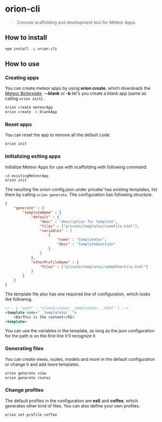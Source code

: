 orion-cli
======

> Console scaffolding and development tool for Meteor Apps.


## How to install

```bash
npm install -g orion-cli
```
    
## How to use

### Creating apps

You can create meteor apps by using __orion create__, which downloads the [Meteor Boilerplate](https://github.com/matteodem/meteor-boilerplate).
__--blank__ or __-b__ let's you create a blank app (same as calling ```orion init```). 

```bash
orion create meteorApp
orion create -b blankApp
```

### Reset apps

You can reset the app to remove all the default code.

```bash
orion init
```

### Initializing exiting apps

Initialize Meteor Apps for use with scaffolding with following command.

```bash
cd existingMeteorApp
orion init
```

The resulting file orion-config.json under private/ has existing templates, list them by calling ```orion generate```. The configuration has following
structure.

```json
{
    "generate" : {
        "templateName" : {
            "default" : {
                "desc" : "description for template",
                "files" : ["private/templates/someFile.html"],
                "variables" : [
                    {
                        "name" : "templateVar",
                        "desc" : "templateQuestion"
                    }
                ]
            },
            "otherProfileName" : {
                "files" : ["private/templates/someOtherFile.html"]
            }
        }
    }
}
```

The template file also has one required line of configuration, which looks like following.

```html
<!-- { "path" : "client/views/__templateVar__.html" } -->
<template name="__templateVar__">
    <h1>This is the content</h1>
<template>
```

You can use the variables in the template, as long as the json configuration for the path is on the first line it'll recognize it.

### Generating files

You can create views, routes, models and more in the default configuration or change it and add more templates.

```bash
orion generate view
orion generate routes
```

### Change profiles

The default profiles in the configuration are __es6__ and __coffee__, which generates other kind of files. You can also define your own profiles.

```bash
orion set-profile coffee
```
